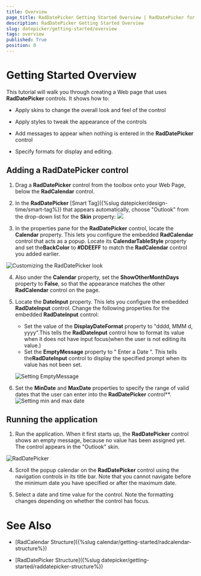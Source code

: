 ```yaml
---
title: Overview
page_title: RadDatePicker Getting Started Overview | RadDatePicker for ASP.NET AJAX Documentation
description: RadDatePicker Getting Started Overview
slug: datepicker/getting-started/overview
tags: overview
published: True
position: 0
---
```


# Getting Started Overview


This tutorial will walk you through creating a Web page that uses **RadDatePicker** controls. It shows how to:

* Apply skins to change the overall look and feel of the control

* Apply styles to tweak the appearance of the controls

* Add messages to appear when nothing is entered in the **RadDatePicker** control

* Specify formats for display and editing.


## Adding a RadDatePicker control

1. Drag a **RadDatePicker** control from the toolbox onto your Web Page, below the **RadCalendar** control.

2. In the **RadDatePicker** [Smart Tag]({%slug datepicker/design-time/smart-tag%}) that appears automatically, choose "Outlook" from the drop-down list for the **Skin** property:
![](images/ChooseRadDatePickerSkin.png)

3. In the properties pane for the **RadDatePicker** control, locate the **Calendar** property. This lets you configure the embedded **RadCalendar** control that acts as a popup. Locate its **CalendarTableStyle** property and set the**BackColor** to **#DDEEFF** to match the **RadCalendar** control you added earlier.

![Customizing the RadDatePicker look](images/GettingStarted_AddingRadCalendar009_RadDatePickerCalendarProperties.png)

4. Also under the **Calendar** property, set the **ShowOtherMonthDays** property to **False**, so that the appearance matches the other **RadCalendar** control on the page.

5. Locate the **DateInput** property. This lets you configure the embedded **RadDateInput** control. Change the following properties for the embedded **RadDateInput** control:
    * Set the value of the **DisplayDateFormat** property to "dddd, MMM d, yyyy".This tells the **RadDateInput** control how to format its value when it does not have input focus(when the user is not editing its value.)
    * Set the **EmptyMessage** property to " Enter a Date ". This tells the**RadDateInput** control to display the specified prompt when its value has not been set.
    
    ![Setting EmptyMessage](images/GettingStarted_AddingRadCalendar010_RadDatePickerDateInputProperties.png)
    
6. Set the **MinDate** and **MaxDate** properties to specify the range of valid dates that the user can enter into the **RadDatePicker** control**.
![Setting min and max date](images/GettingStarted_AddingRadCalendar011_MinMaxDate.png)


## Running the application

1. Run the application. When it first starts up, the **RadDatePicker** control shows an empty message, because no value has been assigned yet. The control appears in the "Outlook" skin. 

![RadDatePicker](images/GettingStarted_RunningTheApplication001.png)

4. Scroll the popup calendar on the **RadDatePicker** control using the navigation controls in its title bar. Note that you cannot navigate before the minimum date you have specified or after the maximum date.

5. Select a date and time value for the control. Note the formatting changes depending on whether the control has focus.

# See Also

 * [RadCalendar Structure]({%slug calendar/getting-started/radcalendar-structure%})

 * [RadDatePicker Structure]({%slug datepicker/getting-started/raddatepicker-structure%})

